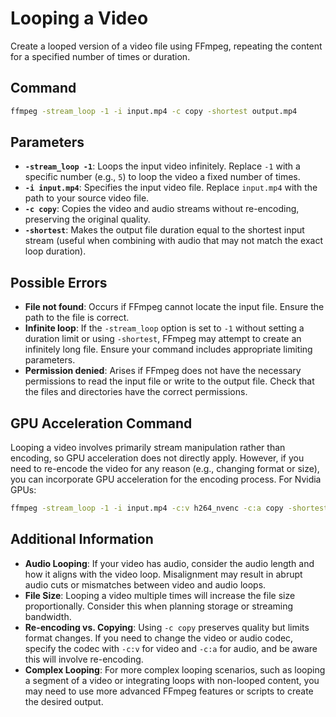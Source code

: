 # Looping a Video

Create a looped version of a video file using FFmpeg, repeating the content for a specified number of times or duration.

## Command

```bash
ffmpeg -stream_loop -1 -i input.mp4 -c copy -shortest output.mp4
```


## Parameters

- **`-stream_loop -1`**: Loops the input video infinitely. Replace `-1` with a specific number (e.g., `5`) to loop the video a fixed number of times.
- **`-i input.mp4`**: Specifies the input video file. Replace `input.mp4` with the path to your source video file.
- **`-c copy`**: Copies the video and audio streams without re-encoding, preserving the original quality.
- **`-shortest`**: Makes the output file duration equal to the shortest input stream (useful when combining with audio that may not match the exact loop duration).

## Possible Errors

- **File not found**: Occurs if FFmpeg cannot locate the input file. Ensure the path to the file is correct.
- **Infinite loop**: If the `-stream_loop` option is set to `-1` without setting a duration limit or using `-shortest`, FFmpeg may attempt to create an infinitely long file. Ensure your command includes appropriate limiting parameters.
- **Permission denied**: Arises if FFmpeg does not have the necessary permissions to read the input file or write to the output file. Check that the files and directories have the correct permissions.

## GPU Acceleration Command

Looping a video involves primarily stream manipulation rather than encoding, so GPU acceleration does not directly apply. However, if you need to re-encode the video for any reason (e.g., changing format or size), you can incorporate GPU acceleration for the encoding process. For Nvidia GPUs:

```bash
ffmpeg -stream_loop -1 -i input.mp4 -c:v h264_nvenc -c:a copy -shortest output.mp4
```


## Additional Information

- **Audio Looping**: If your video has audio, consider the audio length and how it aligns with the video loop. Misalignment may result in abrupt audio cuts or mismatches between video and audio loops.
- **File Size**: Looping a video multiple times will increase the file size proportionally. Consider this when planning storage or streaming bandwidth.
- **Re-encoding vs. Copying**: Using `-c copy` preserves quality but limits format changes. If you need to change the video or audio codec, specify the codec with `-c:v` for video and `-c:a` for audio, and be aware this will involve re-encoding.
- **Complex Looping**: For more complex looping scenarios, such as looping a segment of a video or integrating loops with non-looped content, you may need to use more advanced FFmpeg features or scripts to create the desired output.
